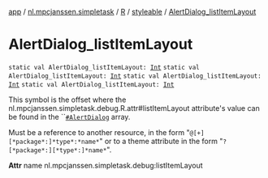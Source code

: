 [app](../../../index.md) / [nl.mpcjanssen.simpletask](../../index.md) / [R](../index.md) / [styleable](index.md) / [AlertDialog_listItemLayout](.)

# AlertDialog_listItemLayout

`static val AlertDialog_listItemLayout: `[`Int`](https://kotlinlang.org/api/latest/jvm/stdlib/kotlin/-int/index.html)
`static val AlertDialog_listItemLayout: `[`Int`](https://kotlinlang.org/api/latest/jvm/stdlib/kotlin/-int/index.html)
`static val AlertDialog_listItemLayout: `[`Int`](https://kotlinlang.org/api/latest/jvm/stdlib/kotlin/-int/index.html)
`static val AlertDialog_listItemLayout: `[`Int`](https://kotlinlang.org/api/latest/jvm/stdlib/kotlin/-int/index.html)

This symbol is the offset where the nl.mpcjanssen.simpletask.debug.R.attr#listItemLayout attribute's value can be found in the ``[`#AlertDialog`](-alert-dialog.md) array.

Must be a reference to another resource, in the form "`@[+][*package*:]*type*:*name*`" or to a theme attribute in the form "`?[*package*:][*type*:]*name*`".

**Attr**
name nl.mpcjanssen.simpletask.debug:listItemLayout

